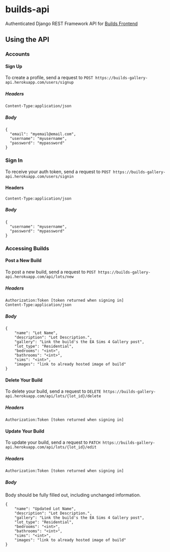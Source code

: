 # builds-api
Authenticated Django REST Framework API for [Builds Frontend](https://github.com/t0ri/builds)

## Using the API
### Accounts
#### Sign Up
To create a profile, send a request to
`POST https://builds-gallery-api.herokuapp.com/users/signup`

##### Headers
`Content-Type:application/json`

##### Body
```
{
  "email": "myemail@email.com",
  "username": "myusername",
  "password": "mypassword"
}
```

### Sign In
To receive your auth token, send a request to
`POST https://builds-gallery-api.herokuapp.com/users/signin`

#### Headers
`Content-Type:application/json`

##### Body
```
{
  "username": "myusername",
  "password": "mypassword"
}
```


### Accessing Builds
#### Post a New Build
To post a new build, send a request to
`POST https://builds-gallery-api.herokuapp.com/api/lots/new`

##### Headers
```
Authorization:Token [token returned when signing in]
Content-Type:application/json
```

##### Body
```
{
    "name": "Lot Name",
    "description": "Lot Description.",
    "gallery": "Link the build's the EA Sims 4 Gallery post",
    "lot_type": "Residential",
    "bedrooms": "<int>",
    "bathrooms": "<int>",
    "sims": "<int>",
    "images": "link to already hosted image of build"
}
```

#### Delete Your Build
To delete your build, send a request to
`DELETE https://builds-gallery-api.herokuapp.com/api/lots/{lot_id}/delete`

##### Headers
`Authorization:Token [token returned when signing in]`

#### Update Your Build
To update your build, send a request to
`PATCH https://builds-gallery-api.herokuapp.com/api/lots/{lot_id}/edit`

##### Headers
`Authorization:Token [token returned when signing in]`

##### Body
Body should be fully filled out, including unchanged information.
```
{
    "name": "Updated Lot Name",
    "description": "Lot Description.",
    "gallery": "Link the build's the EA Sims 4 Gallery post",
    "lot_type": "Residential",
    "bedrooms": "<int>",
    "bathrooms": "<int>",
    "sims": "<int>",
    "images": "link to already hosted image of build"
}
```